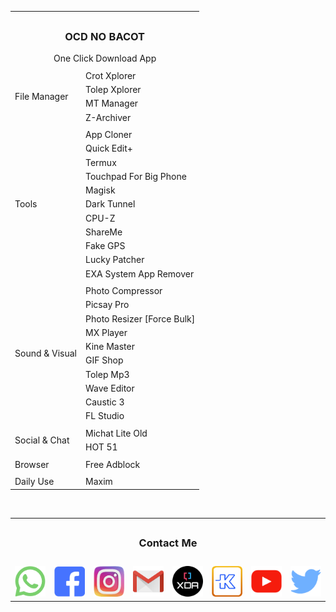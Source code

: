 <table border="0">
<tr>
            <td colspan="2"></td>
</tr>
<tr>
            <td align="center" colspan="2"><h3>OCD NO BACOT</h3>One Click Download App</td>
</tr>
<tr>
            <td colspan="2"></td>
</tr>
<tr>
            <td rowspan="4">File Manager</td>
<td>Crot Xplorer</td>
</tr>
<tr>
<td>Tolep Xplorer</td>
</tr>
<tr>
<td>MT Manager</td>
</tr>
<tr>
<td>Z-Archiver</td>
</tr>
<tr>
            <td colspan="2"></td>
</tr>
<tr>
            <td rowspan="11">Tools</td>
<td>App Cloner</td>
</tr>
<tr>
<td>Quick Edit+</td>
</tr>
<tr>
<td>Termux</td>
</tr>
<tr>
<td>Touchpad For Big Phone</td>
</tr>
<tr>
<td>Magisk</td>
</tr>
<tr>
<td>Dark Tunnel</td>
</tr>
<tr>
<td>CPU-Z</td>
</tr>
<tr>
<td>ShareMe</td>
</tr>
<tr>
<td>Fake GPS</td>
</tr>
<tr>
<td>Lucky Patcher</td>
</tr>
<tr>
<td>EXA System App Remover</td>
</tr>
<tr>
            <td colspan="2"></td>
<tr>
            <td rowspan="10">Sound & Visual</td>
<td>Photo Compressor</td>
</tr>
<tr>
<td>Picsay Pro</td>
</tr>
<tr>
<td>Photo Resizer [Force Bulk]</td>
</tr>
<tr>
<td>MX Player</td>
</tr>
<tr>
<td>Kine Master</td>
</tr>
<tr>
<td>GIF Shop</td>
</tr>
<tr>
<td>Tolep Mp3</td>
</tr>
<tr>
<td>Wave Editor</td>
</tr>
<tr>
<td>Caustic 3</td>
</tr>
<tr>
<td>FL Studio</td>
</tr>
<tr>
            <td colspan="2"></td>
<tr>
            <td rowspan="2">Social & Chat</td>
<td>Michat Lite Old</td>
</tr>
<tr>
<td>HOT 51</td>
</tr>
<tr>
            <td colspan="2"></td>
<tr>
            <td rowspan="1">Browser</td>
<td>Free Adblock</td>
</tr>
<tr>
            <td colspan="2"></td>
<tr>
            <td rowspan="1u">Daily Use</td>
<td>Maxim</td>
</tr>

</table>

</br>

<table border="0">
<tr>
            <td colspan="8"></td>
</tr>
<tr>
            <td align="center" colspan="8"><h3>Contact Me</h3></td>
</tr>
<tr>
            <td colspan="8"></td>
</tr>
<td><img src="https://raw.githubusercontent.com/tolepcoy/tolepcoy/main/image/wa.png" width="51" /><a href="https://wa.me/6289530007577"></td>

<td><img src="https://raw.githubusercontent.com/tolepcoy/tolepcoy/main/image/fb.png" width="51" /><a href="https://facebook.com/tolepcoymalmsteen"></td>

<td><img src="https://raw.githubusercontent.com/tolepcoy/tolepcoy/main/image/ig.png" width="51" /><a href="https://instagram.com/tolepcoy"></td>

<td><img src="https://raw.githubusercontent.com/tolepcoy/tolepcoy/main/image/gm.png" width="51" /><a href="https://gmail.com/account"></td>

<td><img src="https://raw.githubusercontent.com/tolepcoy/tolepcoy/main/image/xda.png" width="51" /><a href="https://xdaforum.com/tolepcoy"></td>

<td><img src="https://raw.githubusercontent.com/tolepcoy/tolepcoy/main/image/kk.png" width="51" /><a href="https://kaskus.co.id/tolepcoy"></td>

<td><img src="https://raw.githubusercontent.com/tolepcoy/tolepcoy/main/image/yt.png" width="51" /><a href="https://youtube.com/tolepcoy"></td>

<td><img src="https://raw.githubusercontent.com/tolepcoy/tolepcoy/main/image/twit.png" width="51" /><a href="https://twitter.com/tolepcoy"></td>
</tr>
</table>
